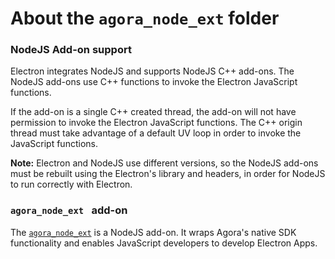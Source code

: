 # About the `agora_node_ext` folder

### NodeJS Add-on support

Electron integrates NodeJS and supports NodeJS C++ add-ons. The NodeJS add-ons use C++ functions to invoke the Electron JavaScript functions.

If the add-on is a single C++ created thread, the add-on will not have permission to invoke the Electron JavaScript functions. The C++ origin thread must take advantage of a default UV loop in order to invoke the JavaScript functions.
	
**Note:** Electron and NodeJS use different versions, so the NodeJS add-ons must be rebuilt using the Electron's library and headers, in order for NodeJS to run correctly with Electron.


### `agora_node_ext ` add-on

The [`agora_node_ext`](agora_node_ext/agora_node_ext.cpp) is a NodeJS add-on. It wraps Agora's native SDK functionality and enables JavaScript developers to develop Electron Apps.